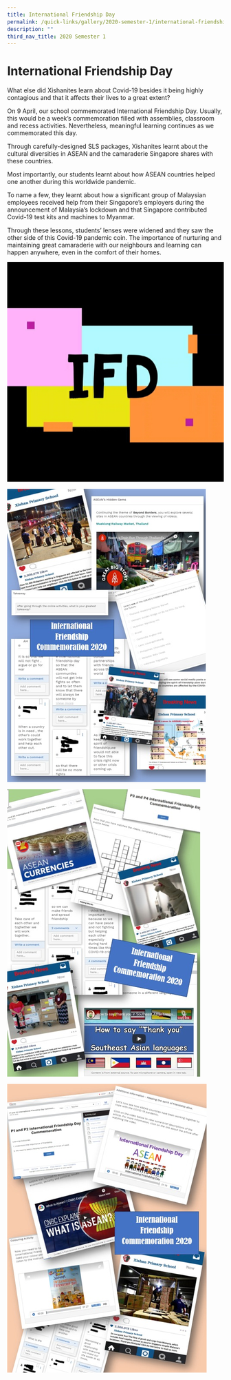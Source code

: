 ```yaml
---
title: International Friendship Day
permalink: /quick-links/gallery/2020-semester-1/international-friendship-day
description: ""
third_nav_title: 2020 Semester 1
---
```


# **International Friendship Day**

What else did Xishanites learn about Covid-19 besides it being highly contagious and that it affects their lives to a great extent?

On 9 April, our school commemorated International Friendship Day. Usually, this would be a week’s commemoration filled with assemblies, classroom and recess activities. Nevertheless, meaningful learning continues as we commemorated this day.

Through carefully-designed SLS packages, Xishanites learnt about the cultural diversities in ASEAN and the camaraderie Singapore shares with these countries.

Most importantly, our students learnt about how ASEAN countries helped one another during this worldwide pandemic.

To name a few, they learnt about how a significant group of Malaysian employees received help from their Singapore’s employers during the announcement of Malaysia’s lockdown and that Singapore contributed Covid-19 test kits and machines to Myanmar.

Through these lessons, students’ lenses were widened and they saw the other side of this Covid-19 pandemic coin. The importance of nurturing and maintaining great camaraderie with our neighbours and learning can happen anywhere, even in the comfort of their homes.

![](/images/IFD%20(0).jpeg)

![](/images/IFD%20(1).jpeg)

![](/images/IFD%20(2).jpeg)

![](/images/IFD%20(3).jpeg)